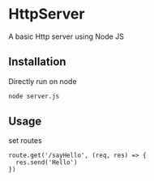 # HttpServer
A basic Http server using Node JS 

## Installation

Directly run on node

```bash
node server.js
```

## Usage

set routes

```
route.get('/sayHello', (req, res) => {
  res.send('Hello')
})
```